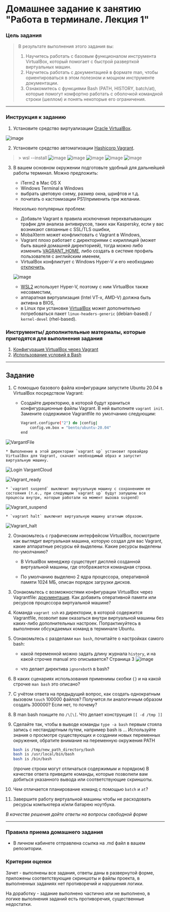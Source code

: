 # Домашнее задание к занятию "Работа в терминале. Лекция 1"

### Цель задания

> В результате выполнения этого задания вы:
> 1. Научитесь работать с базовым функционалом инструмента VirtualBox, который помогает с быстрой разверткой виртуальных машин.
> 2. Научитесь работать с документацией в формате man, чтобы ориентироваться в этом полезном и мощном инструменте документации.
> 3. Ознакомитесь с функциями Bash (PATH, HISTORY, batch/at), которые помогут комфортно работать с оболочкой командной строки (шеллом) и понять некоторые его ограничения.

***
### Инструкция к заданию

1. Установите средство виртуализации [Oracle VirtualBox](https://www.virtualbox.org/).

![image](https://user-images.githubusercontent.com/123832086/221342763-ec55ef81-066b-4380-ae22-be82a5e68652.png "VirtualBox")

2. Установите средство автоматизации [Hashicorp Vagrant](https://hashicorp-releases.yandexcloud.net/vagrant/).
>\> wsl --install
>![image](https://user-images.githubusercontent.com/123832086/221344397-708997b8-9ddd-4092-abf7-09e0e4a65816.png)
>![image](https://user-images.githubusercontent.com/123832086/221344520-709cc749-bba8-4733-8b3e-11c9c8ef8ae7.png "Установка на Windows WSL")
>![image](https://user-images.githubusercontent.com/123832086/221347076-21e1e858-7123-4464-b234-d8fe14d13fc3.png "Ubunta reg")
![image](https://user-images.githubusercontent.com/123832086/221348571-a98b5674-1104-4e66-be0c-ad09791f119d.png)
![image](https://user-images.githubusercontent.com/123832086/221348723-59983584-29a5-4468-bd3a-b048fa61065a.png)

3. В вашем основном окружении подготовьте удобный для дальнейшей работы терминал. Можно предложить:

	* iTerm2 в Mac OS X
	* Windows Terminal в Windows
	* выбрать цветовую схему, размер окна, шрифтов и т.д.
	* почитать о кастомизации PS1/применить при желании.

	Несколько популярных проблем:
	* Добавьте Vagrant в правила исключения перехватывающих трафик для анализа антивирусов, таких как Kaspersky, если у вас возникают связанные с SSL/TLS ошибки,
	* MobaXterm может конфликтовать с Vagrant в Windows,
	* Vagrant плохо работает с директориями с кириллицей (может быть вашей домашней директорией), тогда можно либо изменить [VAGRANT_HOME](https://www.vagrantup.com/docs/other/environmental-variables#vagrant_home), либо создать в системе профиль пользователя с английским именем,
	* VirtualBox конфликтует с Windows Hyper-V и его необходимо [отключить](https://www.vagrantup.com/docs/installation#windows-virtualbox-and-hyper-v),
	
	![image](https://user-images.githubusercontent.com/123832086/221343246-dc7d8486-1fab-4206-8a72-81e613669a29.png "Отключение Hyper-V")

	
	* [WSL2](https://docs.microsoft.com/ru-ru/windows/wsl/wsl2-faq#does-wsl-2-use-hyper-v-will-it-be-available-on-windows-10-home) использует Hyper-V, поэтому с ним VirtualBox также несовместим,
	* аппаратная виртуализация (Intel VT-x, AMD-V) должна быть активна в BIOS,
	* в Linux при установке [VirtualBox](https://www.virtualbox.org/wiki/Linux_Downloads) может дополнительно потребоваться пакет `linux-headers-generic` (debian-based) / `kernel-devel` (rhel-based).


### Инструменты/ дополнительные материалы, которые пригодятся для выполнения задания

1. [Конфигурация VirtualBox через Vagrant](https://www.vagrantup.com/docs/providers/virtualbox/configuration.html)
2. [Использование условий в Bash](https://www.gnu.org/software/bash/manual/html_node/Bash-Conditional-Expressions.html)

------

## Задание

1. С помощью базового файла конфигурации запустите Ubuntu 20.04 в VirtualBox посредством Vagrant:

	* Создайте директорию, в которой будут храниться конфигурационные файлы Vagrant. В ней выполните `vagrant init`. Замените содержимое Vagrantfile по умолчанию следующим:

		```bash
		Vagrant.configure("2") do |config|
			config.vm.box = "bento/ubuntu-20.04"
		end
		```
![VargantFile](https://user-images.githubusercontent.com/123832086/221364803-603e599f-6047-4424-bf23-921f3c01bb81.png "VargantFile")

	* Выполнение в этой директории `vagrant up` установит провайдер VirtualBox для Vagrant, скачает необходимый образ и запустит виртуальную машину.

![Login VargantCloud](https://user-images.githubusercontent.com/123832086/221364769-e292ed73-60fb-48a4-8aa1-8c6dcd1daaf1.png "Vargant Cloud")

![Vagrant_ready](https://user-images.githubusercontent.com/123832086/223360057-51e51084-800c-4556-b6fc-655e5e9aff41.png "Machine_ready")

	* `vagrant suspend` выключит виртуальную машину с сохранением ее состояния (т.е., при следующем `vagrant up` будут запущены все процессы внутри, которые работали на момент вызова suspend)

![Vagrant_suspend](https://user-images.githubusercontent.com/123832086/223360500-c4ca6249-fa61-48fc-a6f6-1adf46487c86.png "Vagrant_suspend")
	
	* `vagrant halt` выключит виртуальную машину штатным образом.

![Vagrant_halt](https://user-images.githubusercontent.com/123832086/223361237-30416655-e7ed-48ca-9b1d-72e98ac2a093.png "Vagrant_halt")

2. Ознакомьтесь с графическим интерфейсом VirtualBox, посмотрите как выглядит виртуальная машина, которую создал для вас Vagrant, какие аппаратные ресурсы ей выделены. Какие ресурсы выделены по-умолчанию?
	
	* В VirtualBox менеджер существует дисплей созданной виртуальной машины, где отображается командная строка.
	
	* По умолчанию выделено 2 ядра процессора, оперативной памяти 1024 МБ, описан порядок загрузки дисков. 
3. Ознакомьтесь с возможностями конфигурации VirtualBox через Vagrantfile: [документация](https://www.vagrantup.com/docs/providers/virtualbox/configuration.html). Как добавить оперативной памяти или ресурсов процессора виртуальной машине?



4. Команда `vagrant ssh` из директории, в которой содержится Vagrantfile, позволит вам оказаться внутри виртуальной машины без каких-либо дополнительных настроек. Попрактикуйтесь в выполнении обсуждаемых команд в терминале Ubuntu.

5. Ознакомьтесь с разделами `man bash`, почитайте о настройках самого bash:
    * какой переменной можно задать длину журнала `history`, и на какой строчке manual это описывается?
   Страница 3 
   ![image](https://user-images.githubusercontent.com/123832086/221367288-1b52d778-08c0-4e27-8b55-e1d4596ad2e1.png "History man")

    * что делает директива `ignoreboth` в bash?
6. В каких сценариях использования применимы скобки `{}` и на какой строчке `man bash` это описано?
7. С учётом ответа на предыдущий вопрос, как создать однократным вызовом `touch` 100000 файлов? Получится ли аналогичным образом создать 300000? Если нет, то почему?
8. В man bash поищите по `/\[\[`. Что делает конструкция `[[ -d /tmp ]]`
9. Сделайте так, чтобы в выводе команды `type -a bash` первым стояла запись с нестандартным путем, например bash is ... 
Используйте знания о просмотре существующих и создании новых переменных окружения, обратите внимание на переменную окружения PATH 

	```bash
	bash is /tmp/new_path_directory/bash
	bash is /usr/local/bin/bash
	bash is /bin/bash
	```
	(прочие строки могут отличаться содержимым и порядком)
    В качестве ответа приведите команды, которые позволили вам добиться указанного вывода или соответствующие скриншоты.

10. Чем отличается планирование команд с помощью `batch` и `at`?

11. Завершите работу виртуальной машины чтобы не расходовать ресурсы компьютера и/или батарею ноутбука.

*В качестве решения дайте ответы на вопросы свободной форме* 

---

### Правила приема домашнего задания

- В личном кабинете отправлена ссылка на .md файл в вашем репозитории.

### Критерии оценки

Зачет - выполнены все задания, ответы даны в развернутой форме, приложены соответствующие скриншоты и файлы проекта, в выполненных заданиях нет противоречий и нарушения логики.

На доработку - задание выполнено частично или не выполнено, в логике выполнения заданий есть противоречия, существенные недостатки. 
